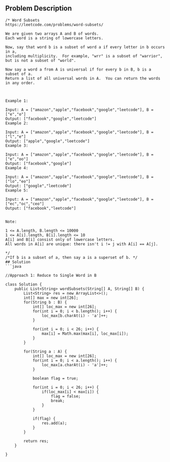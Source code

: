## Problem Description
```
/* Word Subsets
https://leetcode.com/problems/word-subsets/

We are given two arrays A and B of words.  
Each word is a string of lowercase letters.

Now, say that word b is a subset of word a if every letter in b occurs in a, 
including multiplicity.  For example, "wrr" is a subset of "warrior", but is not a subset of "world".

Now say a word a from A is universal if for every b in B, b is a subset of a. 
Return a list of all universal words in A.  You can return the words in any order.

 

Example 1:

Input: A = ["amazon","apple","facebook","google","leetcode"], B = ["e","o"]
Output: ["facebook","google","leetcode"]
Example 2:

Input: A = ["amazon","apple","facebook","google","leetcode"], B = ["l","e"]
Output: ["apple","google","leetcode"]
Example 3:

Input: A = ["amazon","apple","facebook","google","leetcode"], B = ["e","oo"]
Output: ["facebook","google"]
Example 4:

Input: A = ["amazon","apple","facebook","google","leetcode"], B = ["lo","eo"]
Output: ["google","leetcode"]
Example 5:

Input: A = ["amazon","apple","facebook","google","leetcode"], B = ["ec","oc","ceo"]
Output: ["facebook","leetcode"]
 

Note:

1 <= A.length, B.length <= 10000
1 <= A[i].length, B[i].length <= 10
A[i] and B[i] consist only of lowercase letters.
All words in A[i] are unique: there isn't i != j with A[i] == A[j].

*/
/*If b is a subset of a, then say a is a superset of b. */
## Solution
```java

//Approach 1: Reduce to Single Word in B

class Solution {
    public List<String> wordSubsets(String[] A, String[] B) {
        List<String> res = new ArrayList<>();
        int[] max = new int[26];
        for(String b : B) {
            int[] loc_max = new int[26];
            for(int i = 0; i < b.length(); i++) {
                loc_max[b.charAt(i) - 'a']++;
            }
            
            for(int i = 0; i < 26; i++) {
                max[i] = Math.max(max[i], loc_max[i]);
            }
        }
        
        for(String a : A) {
            int[] loc_max = new int[26];
            for(int i = 0; i < a.length(); i++) {
                loc_max[a.charAt(i) - 'a']++;
            }
            
            boolean flag = true;
            
            for(int i = 0; i < 26; i++) {
                if(loc_max[i] < max[i]) {
                    flag = false;
                    break;
                }
            }
            
            if(flag) {
                res.add(a);
            }
        }
        
        return res;
    }
    
}